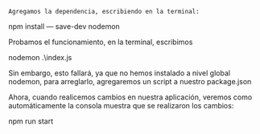     Agregamos la dependencia, escribiendo en la terminal:

npm install — save-dev nodemon


 Probamos el funcionamiento, en la terminal, escribimos

nodemon .\index.js

Sin embargo, esto fallará, ya que no hemos instalado a nivel global nodemon, para arreglarlo, agregaremos un script a nuestro package.json

Ahora, cuando realicemos cambios en nuestra aplicación, veremos como automáticamente la consola muestra que se realizaron los cambios:

npm run start
